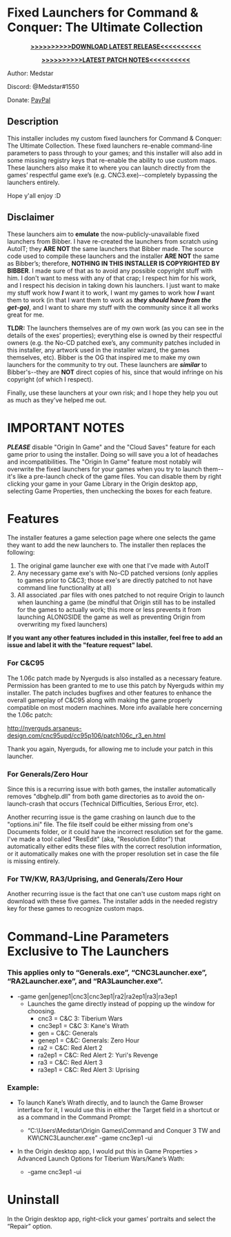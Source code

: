 # Fixed Launchers for Command & Conquer: The Ultimate Collection

<p align="center">
 <a href="https://github.com/Medstar117/CNC-Ultimate-Collection-Fixed-Launchers/releases/download/v1.01/Fixed_TUC_Launchers_v1.01.zip">
  <span>
   <strong>>>>>>>>>>>DOWNLOAD LATEST RELEASE<<<<<<<<<<</strong>
  </span>
 </a>
</p>

<p align="center">
 <a href="https://github.com/Medstar117/CNC-Ultimate-Collection-Fixed-Launchers/blob/master/Patch%20Notes.txt">
  <span>
   <strong>>>>>>>>>>>LATEST PATCH NOTES<<<<<<<<<<</strong>
  </span>
 </a>
</p>

Author:	Medstar

Discord:	@Medstar#1550

Donate: <a href="https://www.paypal.me/chancegregurek">PayPal</a>

## Description
This installer includes my custom fixed launchers for Command & Conquer: The Ultimate Collection. These fixed launchers re-enable command-line parameters to pass through to your games; and this installer will also add in some missing registry keys that re-enable the ability to use custom maps. These launchers also make it to where you can launch directly from the games’ respectful game exe’s (e.g. CNC3.exe)--completely bypassing the launchers entirely.

Hope y'all enjoy :D

## Disclaimer
These launchers aim to **emulate** the now-publicly-unavailable fixed launchers from Bibber. I have re-created the launchers from scratch using AutoIT; they **ARE NOT** the same launchers that Bibber made. The source code used to compile these launchers and the installer **ARE NOT** the same as Bibber’s; therefore, **NOTHING IN THIS INSTALLER IS COPYRIGHTED BY BIBBER**. I made sure of that as to avoid any possible copyright stuff with him. I don't want to mess with any of that crap; I respect him for his work, and I respect his decision in taking down his launchers. I just want to make my stuff work how ***I*** want it to work, I want my games to work how ***I*** want them to work (in that I want them to work as ***they should have from the get-go)***, and I want to share my stuff with the community since it all works great for me.

**TLDR:** The launchers themselves are of my own work (as you can see in the details of the exes’ properties); everything else is owned by their respectful owners (e.g. the No-CD patched exe’s, any community patches included in this installer, any artwork used in the installer wizard, the games themselves, etc). Bibber is the OG that inspired me to make my own launchers for the community to try out. These launchers are ***similar*** to Bibber's--they are **NOT** direct copies of his, since that would infringe on his copyright (of which I respect).

Finally, use these launchers at your own risk; and I hope they help you out as much as they've helped me out.

# IMPORTANT NOTES
***PLEASE*** disable "Origin In Game" and the "Cloud Saves" feature for each game prior to using the installer. Doing so will save you a lot of headaches and incompatibilities. The "Origin In Game" feature most notably will overwrite the fixed launchers for your games when you try to launch them--it's like a pre-launch check of the game files. You can disable them by right clicking your game in your Game Library in the Origin desktop app, selecting Game Properties, then unchecking the boxes for each feature.

# Features
The installer features a game selection page where one selects the game they want to add the new launchers to. The installer then replaces the following:
  1) The original game launcher exe with one that I've made with AutoIT
  2) Any necessary game exe's with No-CD patched versions (only applies to games prior to C&C3; those exe's are directly patched to not have command line functionality at all)
  3) All associated .par files with ones patched to not require Origin to launch when launching a game (be mindful that Origin still has to be installed for the games to actually work; this more or less prevents it from launching ALONGSIDE the game as well as preventing Origin from overwriting my fixed launchers)
  
**If you want any other features included in this installer, feel free to add an issue and label it with the "feature request" label.**
  
  ### **For C&C95**
The 1.06c patch made by Nyerguds is also installed as a necessary feature. Permission has been granted to me to use this patch by Nyerguds within my installer. The patch includes bugfixes and other features to enhance the overall gameplay of C&C95 along with making the game properly compatible on most modern machines. More info available here concerning the 1.06c patch:

http://nyerguds.arsaneus-design.com/cnc95upd/cc95p106/patch106c_r3_en.html

  Thank you again, Nyerguds, for allowing me to include your patch in this launcher.

  ### **For Generals/Zero Hour**
  Since this is a recurring issue with both games, the installer automatically removes "dbghelp.dll" from both game directories as to avoid the on-launch-crash that occurs (Technical Difficulties, Serious Error, etc).
  
  Another recurring issue is the game crashing on launch due to the "options.ini" file. The file itself could be either missing from one's Documents folder, or it could have the incorrect resolution set for the game. I've made a tool called "ResEdit" (aka, "Resolution Editor") that automatically either edits these files with the correct resolution information, or it automatically makes one with the proper resolution set in case the file is missing entirely.
  
  ### **For TW/KW, RA3/Uprising, and Generals/Zero Hour**
  Another recurring issue is the fact that one can't use custom maps right on download with these five games. The installer adds in the needed registry key for these games to recognize custom maps.

# Command-Line Parameters Exclusive to The Launchers

### This applies only to “Generals.exe”, “CNC3Launcher.exe”, “RA2Launcher.exe”, and “RA3Launcher.exe”.
- -game gen|genep1|cnc3|cnc3ep1|ra2|ra2ep1|ra3|ra3ep1
  - Launches the game directly instead of popping up the window for choosing.
    - cnc3		    = C&C 3: Tiberium Wars
    - cnc3ep1	  = C&C 3: Kane's Wrath
    - gen		     = C&C: Generals
    - genep1	   = C&C: Generals: Zero Hour
    - ra2		     = C&C: Red Alert 2
    - ra2ep1		  = C&C: Red Alert 2: Yuri's Revenge
    - ra3		     = C&C: Red Alert 3
    - ra3ep1		  = C&C: Red Alert 3: Uprising

### **Example:**
- To launch Kane’s Wrath directly, and to launch the Game Browser interface for it, I would use this in either the Target field in a shortcut or as a command in the Command Prompt:

  - “C:\Users\Medstar\Origin Games\Command and Conquer 3 TW and KW\CNC3Launcher.exe” -game cnc3ep1 -ui

- In the Origin desktop app, I would put this in Game Properties > Advanced Launch Options for Tiberium Wars/Kane’s Wath:
  - -game cnc3ep1 -ui

# Uninstall
In the Origin desktop app, right-click your games’ portraits and select the “Repair” option.
